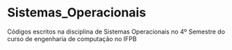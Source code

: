 # Sistemas_Operacionais
 Códigos escritos na disciplina de Sistemas Operacionais no 4º Semestre do curso de engenharia de computação no IFPB
